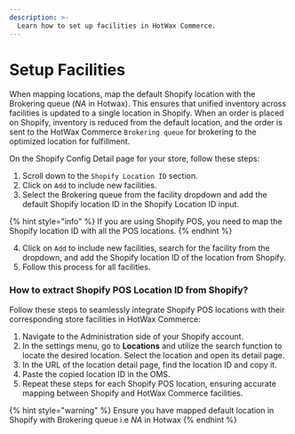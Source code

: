 ```yaml
---
description: >-
  Learn how to set up facilities in HotWax Commerce.
---
```


# Setup Facilities

When mapping locations, map the default Shopify location with the Brokering queue (_NA_ in Hotwax). This ensures that unified inventory across facilities is updated to a single location in Shopify. When an order is placed on Shopify, inventory is reduced from the default location, and the order is sent to the HotWax Commerce `Brokering queue` for brokering to the optimized location for fulfillment.

On the Shopify Config Detail page for your store, follow these steps:

1. Scroll down to the `Shopify Location ID` section.
2. Click on `Add` to include new facilities.
3. Select the Brokering queue from the facility dropdown and add the default Shopify location ID in the Shopify Location ID input.

{% hint style="info" %}
If you are using Shopify POS, you need to map the Shopify location ID with all the POS locations.
{% endhint %}

4. Click on `Add` to include new facilities, search for the facility from the dropdown, and add the Shopify location ID of the location from Shopify.
5. Follow this process for all facilities.

### How to extract Shopify POS Location ID from Shopify?

Follow these steps to seamlessly integrate Shopify POS locations with their corresponding store facilities in HotWax Commerce:

1. Navigate to the Administration side of your Shopify account.
2. In the settings menu, go to **Locations** and utilize the search function to locate the desired location. Select the location and open its detail page.
3. In the URL of the location detail page, find the location ID and copy it.
4. Paste the copied location ID in the OMS.
5. Repeat these steps for each Shopify POS location, ensuring accurate mapping between Shopify and HotWax Commerce facilities.

{% hint style="warning" %}
Ensure you have mapped default location in Shopify with Brokering queue i.e _NA_ in Hotwax
{% endhint %}
